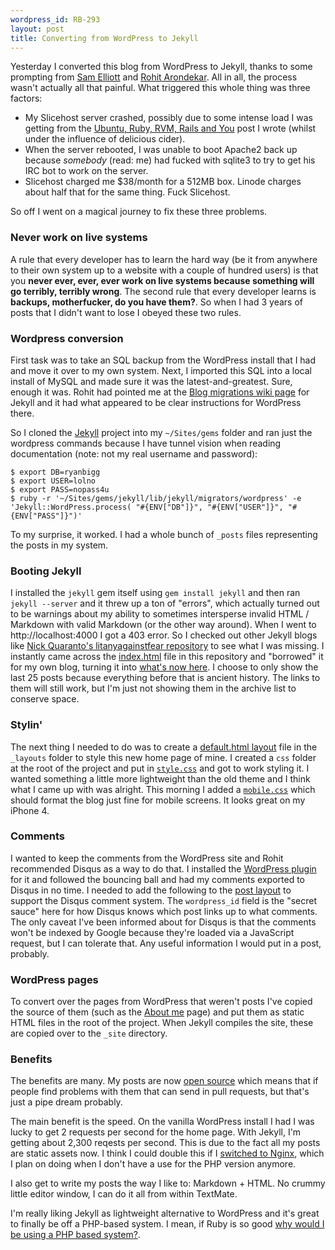 ```yaml
--- 
wordpress_id: RB-293
layout: post
title: Converting from WordPress to Jekyll
---
```


Yesterday I converted this blog from WordPress to Jekyll, thanks to some prompting from <a href='http://twitter.com/lenary'>Sam Elliott</a> and <a href='http://twitter.com/rohitarondekar'>Rohit Arondekar</a>. All in all, the process wasn't actually all that painful. What triggered this whole thing was three factors:

* My Slicehost server crashed, possibly due to some intense load I was getting from the <a href='http://ryanbigg.com/2010/12/ubuntu-ruby-rvm-rails-and-you'>Ubuntu, Ruby, RVM, Rails and You</a> post I wrote (whilst under the influence of delicious cider).
* When the server rebooted, I was unable to boot Apache2 back up because *somebody* (read: me) had fucked with sqlite3 to try to get his IRC bot to work on the server.
* Slicehost charged me $38/month for a 512MB box. Linode charges about half that for the same thing. Fuck Slicehost.

So off I went on a magical journey to fix these three problems.

### Never work on live systems

A rule that every developer has to learn the hard way (be it from anywhere to their own system up to a website with a couple of hundred users) is that you **never ever, ever, ever work on live systems because something will go terribly, terribly wrong**. The second rule that every developer learns is **backups, motherfucker, do you have them?**. So when I had 3 years of posts that I didn't want to lose I obeyed these two rules.

### Wordpress conversion

First task was to take an SQL backup from the WordPress install that I had and move it over to my own system. Next, I imported this SQL into a local install of MySQL and made sure it was the latest-and-greatest. Sure, enough it was. Rohit had pointed me at the <a href='https://github.com/mojombo/jekyll/wiki/blog-migrations'>Blog migrations wiki page</a> for Jekyll and it had what appeared to be clear instructions for WordPress there.

So I cloned the <a href='http://github.com/mojombo/jekyll'>Jekyll</a> project into my `~/Sites/gems` folder and ran just the wordpress commands because I have tunnel vision when reading documentation (note: not my real username and password):

    $ export DB=ryanbigg
    $ export USER=lolno 
    $ export PASS=nopass4u 
    $ ruby -r '~/Sites/gems/jekyll/lib/jekyll/migrators/wordpress' -e 'Jekyll::WordPress.process( "#{ENV["DB"]}", "#{ENV["USER"]}", "#{ENV["PASS"]}")'

To my surprise, it worked. I had a whole bunch of `_posts` files representing the posts in my system. 

### Booting Jekyll

I installed the `jekyll` gem itself using `gem install jekyll` and then ran `jekyll --server` and it threw up a ton of "errors", which actually turned out to be warnings about my ability to sometimes intersperse invalid HTML / Markdown with valid Markdown (or the other way around). When I went to http://localhost:4000 I got a 403 error. So I checked out other Jekyll blogs like <a href='http://github.com/qrush/litanyagainstfear'>Nick Quaranto's litanyagainstfear repository</a> to see what I was missing. I instantly came across the <a href='https://github.com/qrush/litanyagainstfear/blob/master/index.html'>index.html</a> file in this repository and "borrowed" it for my own blog, turning it into <a href='https://github.com/radar/ryanbigg.com/blob/master/index.html'>what's now here</a>. I choose to only show the last 25 posts because everything before that is ancient history. The links to them will still work, but I'm just not showing them in the archive list to conserve space.

### Stylin'

The next thing I needed to do was to create a <a href='https://github.com/radar/ryanbigg.com/blob/master/_layouts/default.html'>default.html layout</a> file in the `_layouts` folder to style this new home page of mine. I created a `css` folder at the root of the project and put in <a href='https://github.com/radar/ryanbigg.com/blob/master/css/style.css'>`style.css`</a> and got to work styling it. I wanted something a little more lightweight than the old theme and I think what I came up with was alright. This morning I added a <a href='https://github.com/radar/ryanbigg.com/blob/master/css/mobile.css'>`mobile.css`</a> which should format the blog just fine for mobile screens. It looks great on my iPhone 4.

### Comments

I wanted to keep the comments from the WordPress site and Rohit recommended Disqus as a way to do that. I installed the <a href='http://wordpress.org/extend/plugins/disqus-comment-system/'>WordPress plugin</a> for it and followed the bouncing ball and had my comments exported to Disqus in no time. I needed to add the following to the <a href='https://github.com/radar/ryanbigg.com/blob/0c30ab8b5b9721b16fa125d94270d797d4eb556e/_layouts/post.html#L16-30'>post layout</a> to support the Disqus comment system. The `wordpress_id` field is the "secret sauce" here for how Disqus knows which post links up to what comments. The only caveat I've been informed about for Disqus is that the comments won't be indexed by Google because they're loaded via a JavaScript request, but I can tolerate that. Any useful information I would put in a post, probably.

### WordPress pages

To convert over the pages from WordPress that weren't posts I've copied the source of them (such as the <a href='http://ryanbigg.com/about-me.html'>About me</a> page) and put them as static HTML files in the root of the project. When Jekyll compiles the site, these are copied over to the `_site` directory.

### Benefits

The benefits are many. My posts are now <a href='http://github.com/radar/ryanbigg.com'>open source</a> which means that if people find problems with them that can send in pull requests, but that's just a pipe dream probably. 

The main benefit is the speed. On the vanilla WordPress install I had I was lucky to get 2 requests per second for the home page. With Jekyll, I'm getting about 2,300 reqests per second. This is due to the fact all my posts are static assets now. I think I could double this if I <a href='http://ryanbigg.com/2009/06/how-to-make-your-rails-application-578-times-faster/'>switched to Nginx</a>, which I plan on doing when I don't have a use for the PHP version anymore.

I also get to write my posts the way I like to: Markdown + HTML. No crummy little editor window, I can do it all from within TextMate.

I'm really liking Jekyll as lightweight alternative to WordPress and it's great to finally be off a PHP-based system. I mean, if Ruby is so good <a href='http://en.wikipedia.org/wiki/Not_Invented_Here'>why would I be using a PHP based system?</a>.


